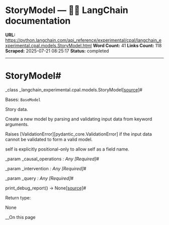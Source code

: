 # StoryModel — 🦜🔗 LangChain  documentation

**URL:** https://python.langchain.com/api_reference/experimental/cpal/langchain_experimental.cpal.models.StoryModel.html
**Word Count:** 41
**Links Count:** 118
**Scraped:** 2025-07-21 08:25:17
**Status:** completed

---

# StoryModel\#

_class _langchain\_experimental.cpal.models.StoryModel[\[source\]](https://python.langchain.com/api_reference/_modules/langchain_experimental/cpal/models.html#StoryModel)\#     

Bases: `BaseModel`

Story data.

Create a new model by parsing and validating input data from keyword arguments.

Raises \[ValidationError\]\[pydantic\_core.ValidationError\] if the input data cannot be validated to form a valid model.

self is explicitly positional-only to allow self as a field name.

_param _causal\_operations _: Any_ _\[Required\]_\#     

_param _intervention _: Any_ _\[Required\]_\#     

_param _query _: Any_ _\[Required\]_\#     

print\_debug\_report\(\) → None[\[source\]](https://python.langchain.com/api_reference/_modules/langchain_experimental/cpal/models.html#StoryModel.print_debug_report)\#     

Return type:     

None

__On this page